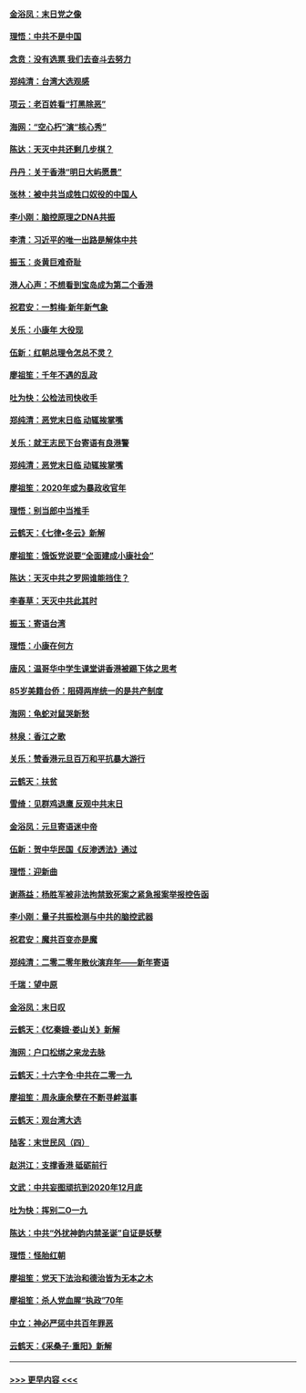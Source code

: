 #### [金浴凤：末日党之像](../pages/nsc993/n11787475.md?t=01122002) 
#### [理悟：中共不是中国](../pages/nsc993/n11787463.md?t=01122002) 
#### [念贲：没有选票  我们去奋斗去努力](../pages/nsc993/n11787398.md?t=01122002) 
#### [郑纯清：台湾大选观感](../pages/nsc993/n11786210.md?t=01122002) 
#### [项云：老百姓看“打黑除恶”](../pages/nsc993/n11785398.md?t=01122002) 
#### [海网：“空心朽”演“核心秀”](../pages/nsc993/n11783874.md?t=01122002) 
#### [陈达：天灭中共还剩几步棋？](../pages/nsc993/n11783719.md?t=01122002) 
#### [丹丹：关于香港“明日大屿愿景”](../pages/nsc993/n11783273.md?t=01122002) 
#### [张林：被中共当成牲口奴役的中国人](../pages/nsc993/n11782397.md?t=01122002) 
#### [李小刚：脑控原理之DNA共振](../pages/nsc993/n11780962.md?t=01122002) 
#### [李清：习近平的唯一出路是解体中共](../pages/nsc993/n11780866.md?t=01122002) 
#### [振玉：炎黄巨难奇耻](../pages/nsc993/n11779632.md?t=01122002) 
#### [港人心声：不想看到宝岛成为第二个香港](../pages/nsc993/n11778817.md?t=01122002) 
#### [祝君安：一剪梅‧新年新气象](../pages/nsc993/n11776340.md?t=01122002) 
#### [关乐：小康年 大役现](../pages/nsc993/n11774213.md?t=01122002) 
#### [伍新：红朝总理令怎总不灵？](../pages/nsc993/n11770813.md?t=01122002) 
#### [廖祖笙：千年不遇的乱政](../pages/nsc993/n11770373.md?t=01122002) 
#### [吐为快：公检法司快收手](../pages/nsc993/n11770359.md?t=01122002) 
#### [郑纯清：恶党末日临 动辄挨掌嘴](../pages/nsc993/n11769912.md?t=01122002) 
#### [关乐：就王志民下台寄语有良港警](../pages/nsc993/n11769903.md?t=01122002) 
#### [郑纯清：恶党末日临 动辄挨掌嘴](../pages/nsc993/n11769356.md?t=01122002) 
#### [廖祖笙：2020年或为暴政收官年](../pages/nsc993/n11768216.md?t=01122002) 
#### [理悟：别当郎中当推手](../pages/nsc993/n11768243.md?t=01122002) 
#### [云鹤天：《七律▪冬云》新解](../pages/nsc993/n11768204.md?t=01122002) 
#### [廖祖笙：饿饭党说要“全面建成小康社会”](../pages/nsc993/n11767482.md?t=01122002) 
#### [陈达：天灭中共之罗网谁能挡住？](../pages/nsc993/n11767465.md?t=01122002) 
#### [李春草：天灭中共此其时](../pages/nsc993/n11767452.md?t=01122002) 
#### [振玉：寄语台湾](../pages/nsc993/n11767432.md?t=01122002) 
#### [理悟：小康在何方](../pages/nsc993/n11767394.md?t=01122002) 
#### [唐风：温哥华中学生课堂讲香港被踢下体之思考](../pages/nsc993/n11766848.md?t=01122002) 
#### [85岁美籍台侨：阻碍两岸统一的是共产制度](../pages/nsc993/n11765043.md?t=01122002) 
#### [海网：龟蛇对鼠哭新愁](../pages/nsc993/n11764895.md?t=01122002) 
#### [林泉：香江之歌](../pages/nsc993/n11764415.md?t=01122002) 
#### [关乐：赞香港元旦百万和平抗暴大游行](../pages/nsc993/n11764382.md?t=01122002) 
#### [云鹤天：扶贫](../pages/nsc993/n11764245.md?t=01122002) 
#### [雪绮：见群鸡退鹰  反观中共末日](../pages/nsc993/n11762112.md?t=01122002) 
#### [金浴凤：元旦寄语迷中帝](../pages/nsc993/n11761788.md?t=01122002) 
#### [伍新：贺中华民国《反渗透法》通过](../pages/nsc993/n11761994.md?t=01122002) 
#### [理悟：迎新曲](../pages/nsc993/n11761152.md?t=01122002) 
#### [谢燕益：杨胜军被非法拘禁致死案之紧急报案举报控告函](../pages/nsc993/n11756134.md?t=01122002) 
#### [李小刚：量子共振检测与中共的脑控武器](../pages/nsc993/n11754518.md?t=01122002) 
#### [祝君安：魔共百变亦是魔](../pages/nsc993/n11754469.md?t=01122002) 
#### [郑纯清：二零二零年散伙演弃年——新年寄语](../pages/nsc993/n11754195.md?t=01122002) 
#### [千瑞：望中原](../pages/nsc993/n11754159.md?t=01122002) 
#### [金浴凤：末日叹](../pages/nsc993/n11752359.md?t=01122002) 
#### [云鹤天：《忆秦娥‧娄山关》新解](../pages/nsc993/n11752348.md?t=01122002) 
#### [海网：户口松绑之来龙去脉](../pages/nsc993/n11752328.md?t=01122002) 
#### [云鹤天：十六字令‧中共在二零一九](../pages/nsc993/n11752305.md?t=01122002) 
#### [廖祖笙：周永康余孽在不断寻衅滋事](../pages/nsc993/n11751013.md?t=01122002) 
#### [云鹤天：观台湾大选](../pages/nsc993/n11751007.md?t=01122002) 
#### [陆客：末世民风（四）](../pages/nsc993/n11749203.md?t=01122002) 
#### [赵洪江：支撑香港 砥砺前行](../pages/nsc993/n11748482.md?t=01122002) 
#### [文武：中共妄图顽抗到2020年12月底](../pages/nsc993/n11748446.md?t=01122002) 
#### [吐为快：挥别二O一九](../pages/nsc993/n11748411.md?t=01122002) 
#### [陈达：中共“外扰神韵内禁圣诞”自证是妖孽](../pages/nsc993/n11748226.md?t=01122002) 
#### [理悟：怪胎红朝](../pages/nsc993/n11748206.md?t=01122002) 
#### [廖祖笙：党天下法治和德治皆为无本之木](../pages/nsc993/n11748135.md?t=01122002) 
#### [廖祖笙：杀人党血腥“执政”70年](../pages/nsc993/n11745144.md?t=01122002) 
#### [中立：神必严惩中共百年罪恶](../pages/nsc993/n11744970.md?t=01122002) 
#### [云鹤天：《采桑子‧重阳》新解](../pages/nsc993/n11744948.md?t=01122002) 

----
#### [ >>> 更早内容 <<< ](../indexes/nsc993-earlier.md)
